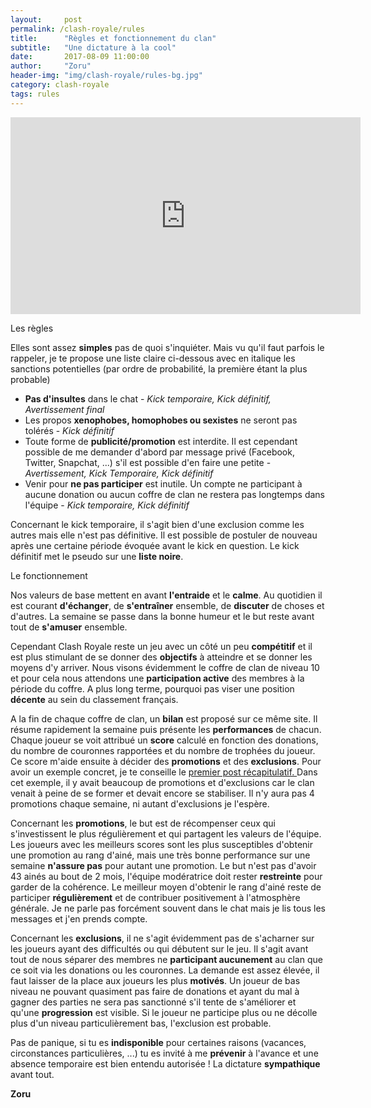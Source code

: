 ```yaml
---
layout:     post
permalink: /clash-royale/rules
title:      "Règles et fonctionnement du clan"
subtitle:   "Une dictature à la cool"
date:       2017-08-09 11:00:00
author:     "Zoru"
header-img: "img/clash-royale/rules-bg.jpg"
category: clash-royale
tags: rules
---
```


<iframe width="560" height="315" src="https://www.youtube.com/embed/MJiBjfvltQw" frameborder="0" allowfullscreen></iframe>

<p><span class="post-title">Les règles</span></p>

<p>Elles sont assez <b>simples</b> pas de quoi s'inquiéter. Mais vu qu'il faut parfois le rappeler, je te propose une liste claire ci-dessous avec en italique les sanctions potentielles (par ordre de probabilité, la première étant la plus probable)</p>

<ul>
	<li><b>Pas d'insultes</b> dans le chat - <i>Kick temporaire, Kick définitif, Avertissement final</i></li>
	<li>Les propos <b>xenophobes, homophobes ou sexistes</b> ne seront pas tolérés - <i>Kick définitif</i></li>
	<li>Toute forme de <b>publicité/promotion</b> est interdite. Il est cependant possible de me demander d'abord par message privé (Facebook, Twitter, Snapchat, ...) s'il est possible d'en faire une petite - <i>Avertissement, Kick Temporaire, Kick définitif</i></li>
	<li>Venir pour <b>ne pas participer</b> est inutile. Un compte ne participant à aucune donation ou aucun coffre de clan ne restera pas longtemps dans l'équipe - <i>Kick temporaire, Kick définitif</i></li>
</ul>

<p>Concernant le kick temporaire, il s'agit bien d'une exclusion comme les autres mais elle n'est pas définitive. Il est possible de postuler de nouveau après une certaine période évoquée avant le kick en question. Le kick définitif met le pseudo sur une <b>liste noire</b>.</p>

<p><span class="post-title">Le fonctionnement</span></p>

<p>Nos valeurs de base mettent en avant <b>l'entraide</b> et le <b>calme</b>. Au quotidien il est courant <b>d'échanger</b>, de <b>s'entraîner</b> ensemble, de <b>discuter</b> de choses et d'autres. La semaine se passe dans la bonne humeur et le but reste avant tout de <b>s'amuser</b> ensemble.</p>

<p>Cependant Clash Royale reste un jeu avec un côté un peu <b>compétitif</b> et il est plus stimulant de se donner des <b>objectifs</b> à atteindre et se donner les moyens d'y arriver. Nous visons évidemment le coffre de clan de niveau 10 et pour cela nous attendons une <b>participation active</b> des membres à la période du coffre. A plus long terme, pourquoi pas viser une position <b>décente</b> au sein du classement français.</p>

<p>A la fin de chaque coffre de clan, un <b>bilan</b> est proposé sur ce même site. Il résume rapidement la semaine puis présente les <b>performances</b> de chacun. Chaque joueur se voit attribué un <b>score</b> calculé en fonction des donations, du nombre de couronnes rapportées et du nombre de trophées du joueur. Ce score m'aide ensuite à décider des <b>promotions</b> et des <b>exclusions</b>. Pour avoir un exemple concret, je te conseille le <a href="{{ "/clash-royale/2017/08/07/chestresults/" | prepend: site.baseurl }}" target="_blank">premier post récapitulatif. </a>Dans cet exemple, il y avait beaucoup de promotions et d'exclusions car le clan venait à peine de se former et devait encore se stabiliser. Il n'y aura pas 4 promotions chaque semaine, ni autant d'exclusions je l'espère.</p>

<p>Concernant les <b>promotions</b>, le but est de récompenser ceux qui s'investissent le plus régulièrement et qui partagent les valeurs de l'équipe. Les joueurs avec les meilleurs scores sont les plus susceptibles d'obtenir une promotion au rang d'ainé, mais une très bonne performance sur une semaine <b>n'assure pas</b> pour autant une promotion. Le but n'est pas d'avoir 43 ainés au bout de 2 mois, l'équipe modératrice doit rester <b>restreinte</b> pour garder de la cohérence. Le meilleur moyen d'obtenir le rang d'ainé reste de participer <b>régulièrement</b> et de contribuer positivement à l'atmosphère générale. Je ne parle pas forcément souvent dans le chat mais je lis tous les messages et j'en prends compte.</p>

<p>Concernant les <b>exclusions</b>, il ne s'agit évidemment pas de s'acharner sur les joueurs ayant des difficultés ou qui débutent sur le jeu. Il s'agit avant tout de nous séparer des membres ne <b>participant aucunement</b> au clan que ce soit via les donations ou les couronnes. La demande est assez élevée, il faut laisser de la place aux joueurs les plus <b>motivés</b>. Un joueur de bas niveau ne pouvant quasiment pas faire de donations et ayant du mal à gagner des parties ne sera pas sanctionné s'il tente de s'améliorer et qu'une <b>progression</b> est visible. Si le joueur ne participe plus ou ne décolle plus d'un niveau particulièrement bas, l'exclusion est probable.</p>

<p>Pas de panique, si tu es <b>indisponible</b> pour certaines raisons (vacances, circonstances particulières, ...) tu es invité à me <b>prévenir</b> à l'avance et une absence temporaire est bien entendu autorisée ! La dictature <b>sympathique</b> avant tout.</p>

<p><b>Zoru</b></p>